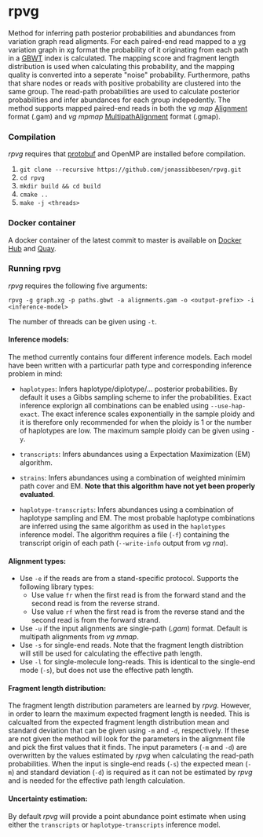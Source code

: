 # rpvg
Method for inferring path posterior probabilities and abundances from variation graph read aligments. For each paired-end read mapped to a [vg](https://github.com/vgteam/vg) variation graph in xg format the probability of it originating from each path in a [GBWT](https://github.com/jltsiren/gbwt) index is calculated. The mapping score and fragment length distribution is used when calculating this probability, and the mapping quality is converted into a seperate "noise" probability. Furthermore, paths that share nodes or reads with positive probability are clustered into the same group. The read-path probabilities are used to calculate posterior probabilities and infer abundances for each group indepedently. The method supports mapped paired-end reads in both the *vg map* [Alignment](https://github.com/vgteam/libvgio/blob/a369fb1f293545eccfdf2d6d3bd4a30b6f5ec664/deps/vg.proto#L111) format (.gam) and *vg mpmap* [MultipathAlignment](https://github.com/vgteam/libvgio/blob/a369fb1f293545eccfdf2d6d3bd4a30b6f5ec664/deps/vg.proto#L156) format (.gmap). 


### Compilation
*rpvg* requires that [protobuf](https://github.com/protocolbuffers/protobuf) and OpenMP are installed before compilation. 

1. `git clone --recursive https://github.com/jonassibbesen/rpvg.git`
2. `cd rpvg`
3. `mkdir build && cd build`
4. `cmake ..`
5. `make -j <threads>` 

### Docker container

A docker container of the latest commit to master is available on [Docker Hub](https://hub.docker.com/repository/docker/jsibbesen/rpvg) and [Quay](https://quay.io/repository/jsibbesen/rpvg). 

### Running rpvg
*rpvg* requires the following five arguments:

```
rpvg -g graph.xg -p paths.gbwt -a alignments.gam -o <output-prefix> -i <inference-model>
```
The number of threads can be given using `-t`.

#### Inference models:
The method currently contains four different inference models. Each model have been written with a particurlar path type and corresponding inference problem in mind:

* `haplotypes`: Infers haplotype/diplotype/... posterior probabilities. By default it uses a Gibbs sampling scheme to infer the probabilities. Exact inference explorign all combinations can be enabled using `--use-hap-exact`. The exact inference scales exponentially in the sample ploidy and it is therefore only recommended for when the ploidy is 1 or the number of haplotypes are low. The maximum sample ploidy can be given using `-y`.

* `transcripts`: Infers abundances using a Expectation Maximization (EM) algorithm.

* `strains`: Infers abundances using a combination of weighted minimim path cover and EM. **Note that this algorithm have not yet been properly evaluated**.

* `haplotype-transcripts`: Infers abundances using a combination of haplotype sampling and EM. The most probable haplotype combinations are inferred using the same algorithm as used in the `haplotypes` inference model. The algorithm requires a file (`-f`) containing the transcript origin of each path (`--write-info` output from *vg rna*).

#### Alignment types:
* Use `-e` if the reads are from a stand-specific protocol. Supports the following library types: 
  * Use value `fr` when the first read is from the forward stand and the second read is from the reverse strand.
  * Use value `rf` when the first read is from the reverse stand and the second read is from the forward strand.
* Use `-u` if the input alignments are single-path (*.gam*) format. Default is multipath alignments from *vg mmap*.
* Use `-s` for single-end reads. Note that the fragment length distribtion will still be used for calculating the effective path length.
* Use `-l` for single-molecule long-reads. This is identical to the single-end mode (`-s`), but does not use the effective path length.

#### Fragment length distribution:
The fragment length distribution parameters are learned by *rpvg*. However, in order to learn the maximum expected fragment length is needed. This is calcualted from the expected fragment length distribution mean and standard deviation that can be given using `-m` and `-d`, respectively. If these are not given the method will look for the parameters in the alignment file and pick the first values that it finds. The input parameters (`-m` and `-d`) are overwritten by the values estimated by *rpvg* when calculating the read-path probabilities. When the input is single-end reads (`-s`) the expected mean (`-m`) and standard deviation (`-d`) is required as it can not be estimated by *rpvg* and is needed for the effective path length calculation.

#### Uncertainty estimation:

By default *rpvg* will provide a point abundance point estimate when using either the `transcripts` or `haplotype-transcripts` inference model. 



